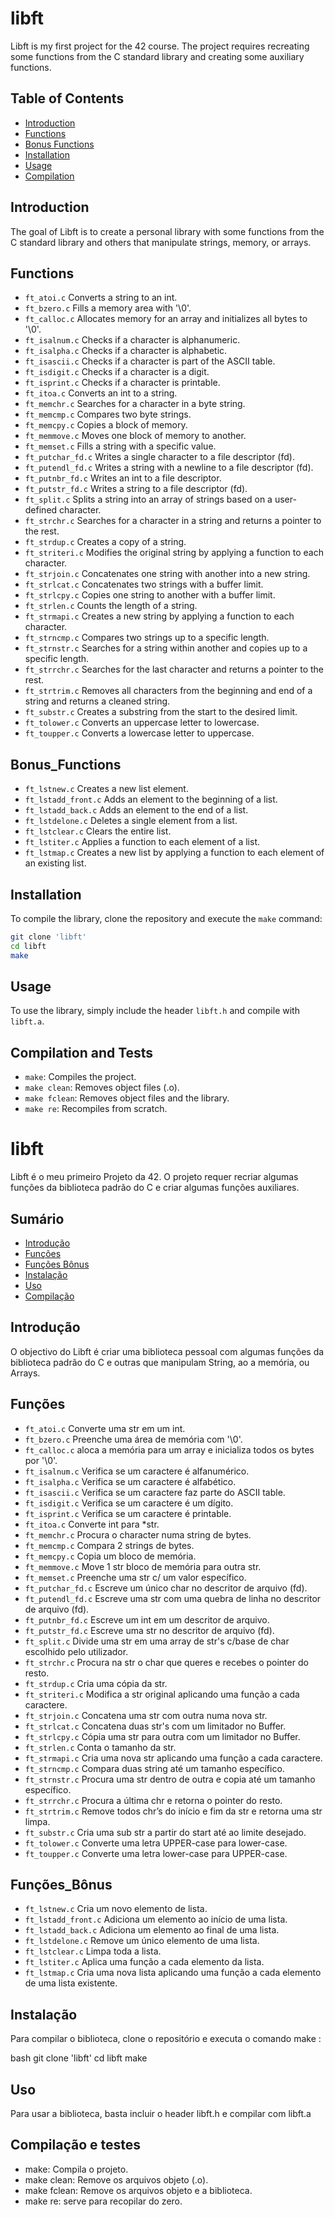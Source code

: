 # libft

Libft is my first project for the 42 course. The project requires recreating some functions from the C standard library and creating some auxiliary functions.

## Table of Contents

- [Introduction](#introduction)
- [Functions](#Functions)
- [Bonus Functions](#Bonus_Functions)
- [Installation](#installation)
- [Usage](#usage)
- [Compilation](#compilation)

## Introduction

The goal of Libft is to create a personal library with some functions from the C standard library and others that manipulate strings, memory, or arrays.

## Functions

- `ft_atoi.c` Converts a string to an int.
- `ft_bzero.c` Fills a memory area with '\0'.
- `ft_calloc.c` Allocates memory for an array and initializes all bytes to '\0'.
- `ft_isalnum.c` Checks if a character is alphanumeric.
- `ft_isalpha.c` Checks if a character is alphabetic.
- `ft_isascii.c` Checks if a character is part of the ASCII table.
- `ft_isdigit.c` Checks if a character is a digit.
- `ft_isprint.c` Checks if a character is printable.
- `ft_itoa.c` Converts an int to a string.
- `ft_memchr.c` Searches for a character in a byte string.
- `ft_memcmp.c` Compares two byte strings.
- `ft_memcpy.c` Copies a block of memory.
- `ft_memmove.c` Moves one block of memory to another.
- `ft_memset.c` Fills a string with a specific value.
- `ft_putchar_fd.c` Writes a single character to a file descriptor (fd).
- `ft_putendl_fd.c` Writes a string with a newline to a file descriptor (fd).
- `ft_putnbr_fd.c` Writes an int to a file descriptor.
- `ft_putstr_fd.c` Writes a string to a file descriptor (fd).
- `ft_split.c` Splits a string into an array of strings based on a user-defined character.
- `ft_strchr.c` Searches for a character in a string and returns a pointer to the rest.
- `ft_strdup.c` Creates a copy of a string.
- `ft_striteri.c` Modifies the original string by applying a function to each character.
- `ft_strjoin.c` Concatenates one string with another into a new string.
- `ft_strlcat.c` Concatenates two strings with a buffer limit.
- `ft_strlcpy.c` Copies one string to another with a buffer limit.
- `ft_strlen.c` Counts the length of a string.
- `ft_strmapi.c` Creates a new string by applying a function to each character.
- `ft_strncmp.c` Compares two strings up to a specific length.
- `ft_strnstr.c` Searches for a string within another and copies up to a specific length.
- `ft_strrchr.c` Searches for the last character and returns a pointer to the rest.
- `ft_strtrim.c` Removes all characters from the beginning and end of a string and returns a cleaned string.
- `ft_substr.c` Creates a substring from the start to the desired limit.
- `ft_tolower.c` Converts an uppercase letter to lowercase.
- `ft_toupper.c` Converts a lowercase letter to uppercase.

## Bonus_Functions

- `ft_lstnew.c` Creates a new list element.
- `ft_lstadd_front.c` Adds an element to the beginning of a list.
- `ft_lstadd_back.c` Adds an element to the end of a list.
- `ft_lstdelone.c` Deletes a single element from a list.
- `ft_lstclear.c` Clears the entire list.
- `ft_lstiter.c` Applies a function to each element of a list.
- `ft_lstmap.c` Creates a new list by applying a function to each element of an existing list.

## Installation

To compile the library, clone the repository and execute the `make` command:

```bash
git clone 'libft'
cd libft
make
```

## Usage

To use the library, simply include the header `libft.h` and compile with `libft.a`.

## Compilation and Tests

- `make`: Compiles the project.
- `make clean`: Removes object files (.o).
- `make fclean`: Removes object files and the library.
- `make re`: Recompiles from scratch.




# libft

Libft é o meu primeiro Projeto da 42. O projeto requer recriar algumas funções da biblioteca padrão do C e criar algumas funções auxiliares.


## Sumário

- [Introdução](#Introdução)
- [Funções](#Funções)
- [Funções Bônus](#Funções_Bônus)
- [Instalação](#Instalação)
- [Uso](#Uso)
- [Compilação](#Compilação)


## Introdução

O objectivo do Libft é criar uma biblioteca pessoal com algumas funções da biblioteca padrão do C e outras que manipulam String, ao a memória, ou Arrays.


## Funções

- `ft_atoi.c` Converte uma str em um int.
- `ft_bzero.c` Preenche uma área de memória com '\0'.
- `ft_calloc.c` aloca a memória para um array e inicializa todos os bytes por '\0'.
- `ft_isalnum.c` Verifica se um caractere é alfanumérico.
- `ft_isalpha.c` Verifica se um caractere é alfabético.
- `ft_isascii.c` Verifica se um caractere faz parte do ASCII table.
- `ft_isdigit.c` Verifica se um caractere é um dígito.
- `ft_isprint.c` Verifica se um caractere é printable.
- `ft_itoa.c` Converte int para *str.
- `ft_memchr.c` Procura o character numa string de bytes.
- `ft_memcmp.c` Compara 2 strings de bytes.
- `ft_memcpy.c` Copia um bloco de memória.
- `ft_memmove.c` Move 1 str bloco de memória para outra str.
- `ft_memset.c` Preenche uma str c/ um valor específico.
- `ft_putchar_fd.c` Escreve um único char no descritor de arquivo (fd).
- `ft_putendl_fd.c` Escreve uma str com uma quebra de linha no descritor de arquivo (fd).
- `ft_putnbr_fd.c` Escreve um int em um descritor de arquivo.
- `ft_putstr_fd.c` Escreve uma str no descritor de arquivo (fd).
- `ft_split.c` Divide uma str em uma array de str's c/base de char escolhido pelo utilizador.
- `ft_strchr.c` Procura na str o char que queres e recebes o pointer do resto.
- `ft_strdup.c` Cria uma cópia da str.
- `ft_striteri.c` Modifica a str original aplicando uma função a cada caractere.
- `ft_strjoin.c` Concatena uma str com outra numa nova str.
- `ft_strlcat.c` Concatena duas str's com um limitador no Buffer.
- `ft_strlcpy.c` Cópia uma str para outra com um limitador no Buffer.
- `ft_strlen.c` Conta o tamanho da str.
- `ft_strmapi.c` Cria uma nova str aplicando uma função a cada caractere.
- `ft_strncmp.c` Compara duas string até um tamanho específico.
- `ft_strnstr.c` Procura uma str dentro de outra e copia até um tamanho específico.
- `ft_strrchr.c` Procura a última chr e retorna o pointer do resto.
- `ft_strtrim.c` Remove todos chr’s do início e fim da str e retorna uma str limpa.
- `ft_substr.c` Cria uma sub str a partir do start até ao limite desejado.
- `ft_tolower.c` Converte uma letra UPPER-case para lower-case.
- `ft_toupper.c` Converte uma letra lower-case para UPPER-case.

## Funções_Bônus

- `ft_lstnew.c` Cria um novo elemento de lista.
- `ft_lstadd_front.c` Adiciona um elemento ao início de uma lista.
- `ft_lstadd_back.c` Adiciona um elemento ao final de uma lista.
- `ft_lstdelone.c` Remove um único elemento de uma lista.
- `ft_lstclear.c` Limpa toda a lista.
- `ft_lstiter.c` Aplica uma função a cada elemento da lista.
- `ft_lstmap.c` Cria uma nova lista aplicando uma função a cada elemento de uma lista existente.


## Instalação

Para compilar o biblioteca, clone o repositório e executa o comando make :

bash
git clone 'libft'
cd libft
make


## Uso

Para usar a biblioteca, basta incluir o header libft.h e compilar com libft.a


## Compilação e testes

- make: Compila o projeto.
- make clean: Remove os arquivos objeto (.o).
- make fclean: Remove os arquivos objeto e a biblioteca.
- make re: serve para recopilar do zero.
